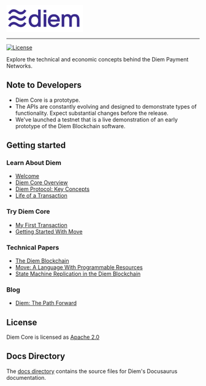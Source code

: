 <a href="https://developers.diem.com">
		<img width="200" src="./static/img/diem-logo.png" alt="Diem Logo" />
</a>

<hr/>

[![License](https://img.shields.io/badge/license-Apache-green.svg)](LICENSE.md)

Explore the technical and economic concepts behind the Diem Payment Networks.

## Note to Developers
* Diem Core is a prototype.
* The APIs are constantly evolving and designed to demonstrate types of functionality. Expect substantial changes before the release.
* We've launched a testnet that is a live demonstration of an early prototype of the Diem Blockchain software.

## Getting started

### Learn About Diem
* [Welcome](https://developers.diem.com/docs/welcome-to-diem)
* [Diem Core Overview](https://developers.diem.com/docs/core/overview)
* [Diem Protocol: Key Concepts](https://developers.diem.com/docs/diem-protocol)
* [Life of a Transaction](https://developers.diem.com/docs/life-of-a-transaction)

### Try Diem Core
* [My First Transaction](https://developers.diem.com/docs/my-first-transaction)
* [Getting Started With Move](https://developers.diem.com/docs/move-overview)

### Technical Papers
* [The Diem Blockchain](https://developers.diem.com/docs/the-diem-blockchain-paper)
* [Move: A Language With Programmable Resources](https://developers.diem.com/docs/move-paper)
* [State Machine Replication in the Diem Blockchain](https://developers.diem.com/docs/state-machine-replication-paper)

### Blog
* [Diem: The Path Forward](https://developers.diem.com/blog/2019/06/18/the-path-forward/)


## License

Diem Core is licensed as [Apache 2.0](https://github.com/diem/diem/blob/main/LICENSE)

## Docs Directory

The [docs directory](./docs/) contains the source files for Diem's Docusaurus documentation.
